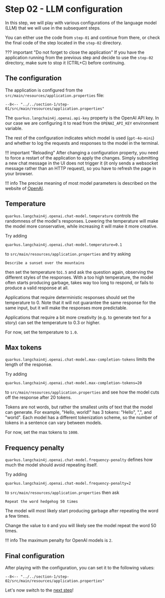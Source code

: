 # Step 02 - LLM configuration

In this step, we will play with various configurations of the language model (LLM) that we will use in the subsequent steps.

You can either use the code from `step-01` and continue from there, or check the final code of the step located in the `step-02` directory.

??? important "Do not forget to close the application"
    If you have the application running from the previous step and decide to use the `step-02` directory, make sure to stop it (CTRL+C) before continuing.

## The configuration

The application is configured from the `src/main/resources/application.properties` file:

```properties title="application.properties"
--8<-- "../../section-1/step-01/src/main/resources/application.properties"
```

The `quarkus.langchain4j.openai.api-key` property is the OpenAI API key. In our case we are configuring it to read from the `OPENAI_API_KEY` environment variable.

The rest of the configuration indicates which model is used (`gpt-4o-mini`) and whether to log the requests and responses to the model in the terminal.

!!! important "Reloading"
    After changing a configuration property, you need to force a restart of the application to apply the changes.
    Simply submitting a new chat message in the UI does not trigger it (it only sends a websocket message rather than an HTTP request),
    so you have to refresh the page in your browser.

!!! info
    The precise meaning of most model parameters is described on the website of [OpenAI](https://platform.openai.com/docs/api-reference/chat/create).

## Temperature

`quarkus.langchain4j.openai.chat-model.temperature` controls the randomness of the model's responses.
Lowering the temperature will make the model more conservative, while increasing it will make it more creative.

Try adding

```properties
quarkus.langchain4j.openai.chat-model.temperature=0.1
```

to `src/main/resources/application.properties` and try asking 

```
Describe a sunset over the mountains
```

then set the temperature to`1.5` and ask the question again, observing the different styles of the responses. With a too high temperature, the model often starts producing garbage, takes way too long to respond, or fails to produce a valid response at all.

Applications that require deterministic responses should set the temperature to 0.
Note that it will not guarantee the same response for the same input, but it will make the responses more predictable.

Applications that require a bit more creativity (e.g. to generate text for a story) can set the temperature to 0.3 or higher.

For now, set the temperature to `1.0`.

## Max tokens

`quarkus.langchain4j.openai.chat-model.max-completion-tokens` limits the length of the  response.

Try adding

```properties
quarkus.langchain4j.openai.chat-model.max-completion-tokens=20
```

to `src/main/resources/application.properties` and see how the model cuts off the response after 20 tokens.

Tokens are not words, but rather the smallest units of text that the model can generate.
For example, "Hello, world!" has 3 tokens: "Hello", ",", and "world".
Each model has a different tokenization scheme, so the number of tokens in a sentence can vary between models.

For now, set the max tokens to `1000`.

## Frequency penalty

`quarkus.langchain4j.openai.chat-model.frequency-penalty` defines how much the model should avoid repeating itself.

Try adding

```properties
quarkus.langchain4j.openai.chat-model.frequency-penalty=2
```

to `src/main/resources/application.properties` then ask

```
Repeat the word hedgehog 50 times
```

The model will most likely start producing garbage after repeating the word a few times.

Change the value to `0` and you will likely see the model repeat the word 50 times.

!!! info
    The maximum penalty for OpenAI models is `2`.

## Final configuration

After playing with the configuration, you can set it to the following values:

```properties title="application.properties"
--8<-- "../../section-1/step-02/src/main/resources/application.properties"
```

Let's now switch to the [next step](./step-03.md)!
